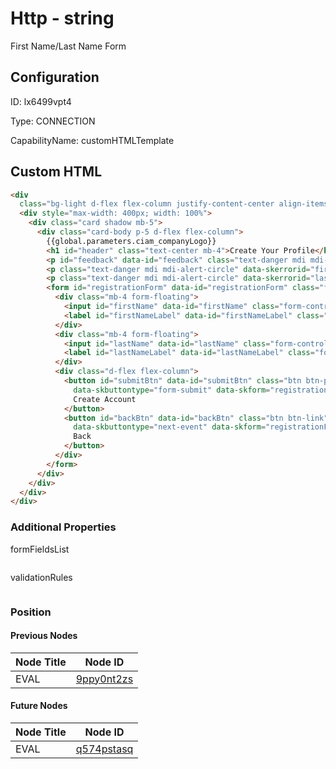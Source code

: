 # Http - string 
First Name/Last Name Form
## Configuration
ID:  lx6499vpt4

Type: CONNECTION 

CapabilityName: customHTMLTemplate



## Custom HTML
```html 
<div
  class="bg-light d-flex flex-column justify-content-center align-items-center position-absolute top-0 start-0 bottom-0 end-0">
  <div style="max-width: 400px; width: 100%">
    <div class="card shadow mb-5">
      <div class="card-body p-5 d-flex flex-column">
        {{global.parameters.ciam_companyLogo}}
        <h1 id="header" class="text-center mb-4">Create Your Profile</h1>
        <p id="feedback" data-id="feedback" class="text-danger mdi mdi-alert-circle" data-skcomponent="skerror"></p>
        <p class="text-danger mdi mdi-alert-circle" data-skerrorid="firstName" data-skcomponent="skerrormessage"></p>
        <p class="text-danger mdi mdi-alert-circle" data-skerrorid="lastName" data-skcomponent="skerrormessage"></p>
        <form id="registrationForm" data-id="registrationForm" class="form">
          <div class="mb-4 form-floating">
            <input id="firstName" data-id="firstName" class="form-control" type="text" name="firstName" placeholder="First Name" autocomplete="off" />
            <label id="firstNameLabel" data-id="firstNameLabel" class="form-label" for="firstName">First Name</label>
          </div>
          <div class="mb-4 form-floating">
            <input id="lastName" data-id="lastName" class="form-control" type="text" name="lastName" placeholder="Last Name" autocomplete="off" />
            <label id="lastNameLabel" data-id="lastNameLabel" class="form-label" for="lastName">Last Name</label>
          </div>
          <div class="d-flex flex-column">
            <button id="submitBtn" data-id="submitBtn" class="btn btn-primary mb-4" type="submit" data-skcomponent="skbutton" 
              data-skbuttontype="form-submit" data-skform="registrationForm" data-skbuttonvalue="REGISTER">
              Create Account
            </button>
            <button id="backBtn" data-id="backBtn" class="btn btn-link" type="submit" data-skcomponent="skbutton"
              data-skbuttontype="next-event" data-skform="registrationForm" data-skbuttonvalue="BACK">
              Back
            </button>
          </div>
        </form>
      </div>
    </div>
  </div>
</div>
```



### Additional Properties
formFieldsList
```
```


validationRules
```
```





### Position

#### Previous Nodes
| Node Title | Node ID |
| :------------- | ------------ |
| EVAL | [9ppy0nt2zs](./9ppy0nt2zs.md) | 
 
 #### Future Nodes
| Node Title | Node ID |
| :------------- | ------------ |
| EVAL |[q574pstasq](./q574pstasq.md) | 